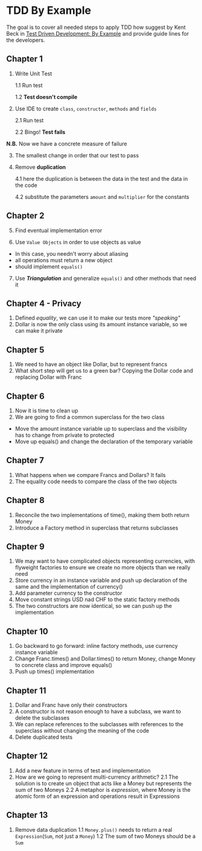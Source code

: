 # TDD By Example
The goal is to cover all needed steps to apply TDD how suggest by Kent Beck in [Test Driven Development: By Example](https://www.amazon.com/Test-Driven-Development-Kent-Beck/dp/0321146530) and provide guide lines for the developers.

## Chapter 1
1. Write Unit Test
   
   1.1 Run test 
   
   1.2 **Test doesn't compile**
   

2. Use IDE to create `class`, `constructor`, `methods` and `fields`

   2.1 Run test
   
   2.2 Bingo! **Test fails**

**N.B.** Now we have a concrete measure of failure 


3. The smallest change in order that our test to pass


4. Remove **duplication**
   
   4.1 here the duplication is between the data in the test and the data in the code

   4.2 substitute the parameters `amount` and `multiplier` for the constants

## Chapter 2
5. Find eventual implementation error


6. Use `Value Objects` in order to use objects as value
  - In this case, you needn't worry about aliasing
  - all operations must return a new object
  - should implement `equals()`


7. Use ***Triangulation*** and generalize `equals()` and other methods that need it 

## Chapter 4 - Privacy
1. Defined *equality*, we can use it to make our tests more *"speaking"*
2. Dollar is now the only class using its amount instance variable, so we can make it private

## Chapter 5
1. We need to have an object like Dollar, but to represent francs
2. What short step will get us to a green bar? Copying the Dollar code and replacing Dollar with Franc

## Chapter 6

1. Now it is time to clean up
2. We are going to find a common superclass for the two class
  - Move the amount instance variable up to superclass and the visibility has to change from private to protected
  - Move up equals() and change the declaration of the temporary variable

## Chapter 7

1. What happens when we compare Francs and Dollars? It fails
2. The equality code needs to compare the class of the two objects

## Chapter 8
1. Reconcile the two implementations of time(), making them both return Money
2. Introduce a Factory method in superclass that returns subclasses

## Chapter 9
1. We may want to have complicated objects representing currencies, with flyweight factories to ensure we create no more objects than we really need
2. Store currency in an instance variable and push up declaration of the same and the implementation of currency()
3. Add parameter currency to the constructor
4. Move constant strings USD nad CHF to the static factory methods
5. The two constructors are now identical, so we can push up the implementation

## Chapter 10
1. Go backward to go forward: inline factory methods, use currency instance variable
2. Change Franc.times() and Dollar.times() to return Money, change Money to concrete class and improve equals()
3. Push up times() implementation

## Chapter 11
1. Dollar and Franc have only their constructors
2. A constructor is not reason enough to have a subclass, we want to delete the subclasses
3. We can replace references to the subclasses with references to the superclass without changing the meaning of the code
4. Delete duplicated tests

## Chapter 12
1. Add a new feature in terms of test and implementation
2. How are we going to represent multi-currency arithmetic?
   2.1 The solution is to create un object that acts like a Money but represents the sum of two Moneys
   2.2 A metaphor is *expression*, where Money is the atomic form of an expression and operations result in Expressions

## Chapter 13
1. Remove data duplication
   1.1 `Money.plus()` needs to return a real `Expression`(`Sum`, not just a `Money`)
   1.2 The sum of two Moneys should be a `Sum` 

